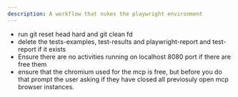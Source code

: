 ```yaml
---
description: A workflow that nukes the playwright environment
---
```


- run git reset head hard and git clean fd
- delete the tests-examples, test-results and playwright-report and test-report if it exists
- Ensure there are no activities running on localhost 8080 port if there are free them
- ensure that the chromium used for the mcp is free, but before you do that prompt the user asking if they have closed all previosuly open mcp browser instances.